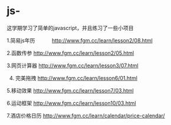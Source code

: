 # js-
这学期学习了简单的javascript，并且练习了一些小项目

1.简易js年历
　　　http://www.fgm.cc/learn/lesson2/08.html
   
2.函数传参
    http://www.fgm.cc/learn/lesson2/05.html
    
  3.网页计算器
    http://www.fgm.cc/learn/lesson3/07.html
    
 4.  完美拖拽
  http://www.fgm.cc/learn/lesson6/01.html
  
  5.移动效果
  http://www.fgm.cc/learn/lesson7/03.html
  
  6.运动框架
  http://www.fgm.cc/learn/lesson10/03.html
  
  7.酒店价格日历
  http://www.fgm.cc/learn/calendar/price-calendar/
